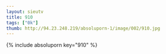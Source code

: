 ```yaml
--- 
layout: sieutv
title: 910
tags: ["0k"]
thumb: http://94.23.248.219/absoluporn-1/image/002/910.jpg
---
```

{% include absoluporn key="910" %} 
